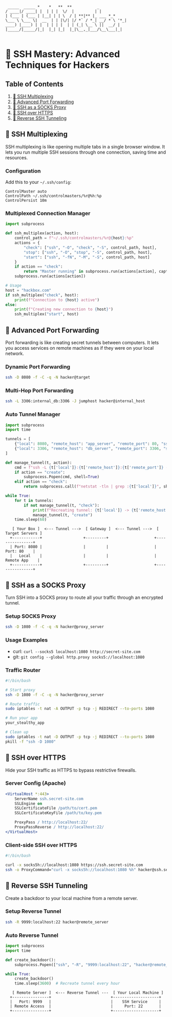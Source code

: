 ```
 _____  _____ *    *   **  **           _            
/ ____|/ ____| |  | | |  \/  |         | |           
| (___ | (___ | |__| | | \  / | **|** |_ ___ *_* 
\___ \ \___ \|  __  | | |\/| |/ *` / *_| __/ * \ '*_|
____) |____) | |  | | | |  | | (_| \__ \ ||  __/ |   
|_____/|_____/|_|  |_| |_|  |_|\__,_|___/\__\___|_|   
                                                     
```

# 🚀 SSH Mastery: Advanced Techniques for Hackers

## Table of Contents
1. [🔄 SSH Multiplexing](#-ssh-multiplexing)
2. [🔀 Advanced Port Forwarding](#-advanced-port-forwarding)
3. [🧪 SSH as a SOCKS Proxy](#-ssh-as-a-socks-proxy)
4. [🔌 SSH over HTTPS](#-ssh-over-https)
5. [📡 Reverse SSH Tunneling](#-reverse-ssh-tunneling)

## 🔄 SSH Multiplexing

SSH multiplexing is like opening multiple tabs in a single browser window. It lets you run multiple SSH sessions through one connection, saving time and resources.

### Configuration

Add this to your `~/.ssh/config`:

```plaintext
ControlMaster auto
ControlPath ~/.ssh/controlmasters/%r@%h:%p
ControlPersist 10m
```

### Multiplexed Connection Manager

```python
import subprocess

def ssh_multiplex(action, host):
    control_path = f"~/.ssh/controlmasters/%r@{host}:%p"
    actions = {
        "check": ["ssh", "-O", "check", "-S", control_path, host],
        "stop": ["ssh", "-O", "stop", "-S", control_path, host],
        "start": ["ssh", "-fN", "-M", "-S", control_path, host]
    }
    if action == "check":
        return "Master running" in subprocess.run(actions[action], capture_output=True, text=True).stderr
    subprocess.run(actions[action])

# Usage
host = "hackbox.com"
if ssh_multiplex("check", host):
    print(f"Connection to {host} active")
else:
    print(f"Creating new connection to {host}")
    ssh_multiplex("start", host)
```

## 🔀 Advanced Port Forwarding

Port forwarding is like creating secret tunnels between computers. It lets you access services on remote machines as if they were on your local network.

### Dynamic Port Forwarding

```bash
ssh -D 8080 -f -C -q -N hacker@target
```

### Multi-Hop Port Forwarding

```bash
ssh -L 3306:internal_db:3306 -J jumphost hacker@internal_host
```

### Auto Tunnel Manager

```python
import subprocess
import time

tunnels = [
    {"local": 8080, "remote_host": "app_server", "remote_port": 80, "ssh_host": "gateway"},
    {"local": 3306, "remote_host": "db_server", "remote_port": 3306, "ssh_host": "gateway"}
]

def manage_tunnel(t, action):
    cmd = f"ssh -L {t['local']}:{t['remote_host']}:{t['remote_port']} -N -f {t['ssh_host']}"
    if action == "create":
        subprocess.Popen(cmd, shell=True)
    elif action == "check":
        return subprocess.call(f"netstat -tln | grep :{t['local']}", shell=True) == 0

while True:
    for t in tunnels:
        if not manage_tunnel(t, "check"):
            print(f"Recreating tunnel: {t['local']} -> {t['remote_host']}:{t['remote_port']}")
            manage_tunnel(t, "create")
    time.sleep(60)
```

```
   [ Your Box ]  <--- Tunnel --->  [ Gateway ]  <--- Tunnel --->  [ Target Servers ]
  +------------+                  +---------+                    +----------------+
  | Port: 8080 |                  |         |                    |    Port: 80    |
  |   Local    |                  |         |                    |  Remote App    |
  +------------+                  +---------+                    +----------------+
```

## 🧪 SSH as a SOCKS Proxy

Turn SSH into a SOCKS proxy to route all your traffic through an encrypted tunnel.

### Setup SOCKS Proxy

```bash
ssh -D 1080 -f -C -q -N hacker@proxy_server
```

### Usage Examples

- curl: `curl --socks5 localhost:1080 http://secret-site.com`
- git: `git config --global http.proxy socks5://localhost:1080`

### Traffic Router

```bash
#!/bin/bash

# Start proxy
ssh -D 1080 -f -C -q -N hacker@proxy_server

# Route traffic
sudo iptables -t nat -A OUTPUT -p tcp -j REDIRECT --to-ports 1080

# Run your app
your_stealthy_app

# Clean up
sudo iptables -t nat -D OUTPUT -p tcp -j REDIRECT --to-ports 1080
pkill -f "ssh -D 1080"
```

## 🔌 SSH over HTTPS

Hide your SSH traffic as HTTPS to bypass restrictive firewalls.

### Server Config (Apache)

```apache
<VirtualHost *:443>
    ServerName ssh.secret-site.com
    SSLEngine on
    SSLCertificateFile /path/to/cert.pem
    SSLCertificateKeyFile /path/to/key.pem

    ProxyPass / http://localhost:22/
    ProxyPassReverse / http://localhost:22/
</VirtualHost>
```

### Client-side SSH over HTTPS

```bash
#!/bin/bash

curl -x socks5h://localhost:1080 https://ssh.secret-site.com
ssh -o ProxyCommand="curl -x socks5h://localhost:1080 %h" hacker@ssh.secret-site.com
```

## 📡 Reverse SSH Tunneling

Create a backdoor to your local machine from a remote server.

### Setup Reverse Tunnel

```bash
ssh -R 9999:localhost:22 hacker@remote_server
```

### Auto Reverse Tunnel

```python
import subprocess
import time

def create_backdoor():
    subprocess.Popen(["ssh", "-R", "9999:localhost:22", "hacker@remote_server"], shell=True)

while True:
    create_backdoor()
    time.sleep(3600)  # Recreate tunnel every hour
```

```
   [ Remote Server ]  <--- Reverse Tunnel ---  [ Your Local Machine ]
  +----------------+                          +--------------------+
  |   Port: 9999   |                          |    SSH Service     |
  | Remote Access  |                          |     Port: 22       |
  +----------------+                          +--------------------+
```

